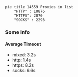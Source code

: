 
```mermaid
pie title 14559 Proxies in list
    "HTTP" : 10876
    "HTTPS": 2070
    "SOCKS" : 2293
```

### Some Info
#### Average Timeout

- mixed: 3.2s
- http: 1.4s
- https: 8.2s
- socks: 6.6s